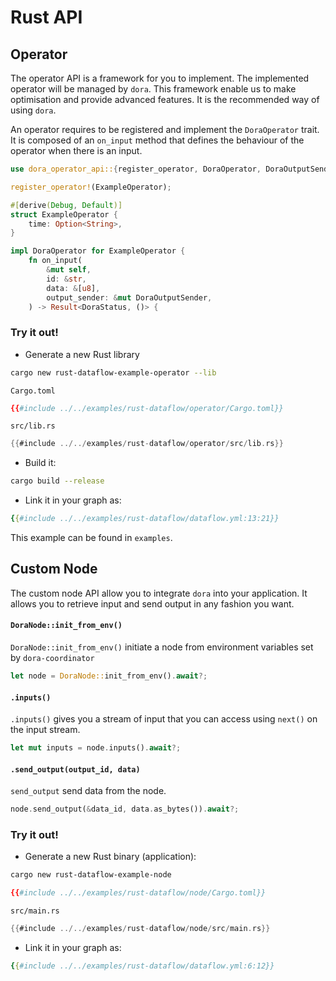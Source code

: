# Rust API

## Operator 

The operator API is a framework for you to implement. The implemented operator will be managed by `dora`. This framework enable us to make optimisation and provide advanced features. It is the recommended way of using `dora`.

An operator requires to be registered and implement the `DoraOperator` trait. It is composed of an `on_input` method that defines the behaviour of the operator when there is an input.

```rust
use dora_operator_api::{register_operator, DoraOperator, DoraOutputSender, DoraStatus};

register_operator!(ExampleOperator);

#[derive(Debug, Default)]
struct ExampleOperator {
    time: Option<String>,
}

impl DoraOperator for ExampleOperator {
    fn on_input(
        &mut self,
        id: &str,
        data: &[u8],
        output_sender: &mut DoraOutputSender,
    ) -> Result<DoraStatus, ()> {
```

### Try it out!

- Generate a new Rust library

```bash
cargo new rust-dataflow-example-operator --lib
```

`Cargo.toml`
```toml
{{#include ../../examples/rust-dataflow/operator/Cargo.toml}}
```

`src/lib.rs`
```rust
{{#include ../../examples/rust-dataflow/operator/src/lib.rs}}
```

- Build it:
```bash
cargo build --release
```

- Link it in your graph as:
```yaml
{{#include ../../examples/rust-dataflow/dataflow.yml:13:21}}
```

This example can be found in `examples`.

## Custom Node

The custom node API allow you to integrate `dora` into your application. It allows you to retrieve input and send output in any fashion you want. 
#### `DoraNode::init_from_env()`

`DoraNode::init_from_env()` initiate a node from environment variables set by `dora-coordinator` 

```rust
let node = DoraNode::init_from_env().await?;
```

#### `.inputs()`

`.inputs()` gives you a stream of input that you can access using `next()` on the input stream.

```rust
let mut inputs = node.inputs().await?;
```

#### `.send_output(output_id, data)`

`send_output` send data from the node.

```rust
node.send_output(&data_id, data.as_bytes()).await?;
```

### Try it out!

- Generate a new Rust binary (application):

```bash
cargo new rust-dataflow-example-node
```

```toml
{{#include ../../examples/rust-dataflow/node/Cargo.toml}}
```

`src/main.rs`
```rust
{{#include ../../examples/rust-dataflow/node/src/main.rs}}
```

- Link it in your graph as:
```yaml
{{#include ../../examples/rust-dataflow/dataflow.yml:6:12}}
```
